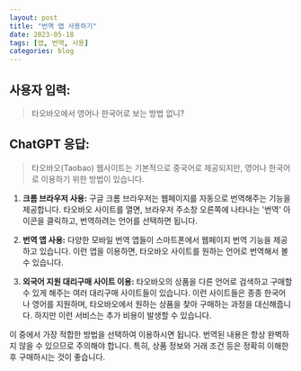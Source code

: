 ```yaml
---
layout: post
title: "번역 앱 사용하기"
date: 2023-05-18
tags: [앱, 번역, 사용]
categories: blog
---
```


## 사용자 입력:
> 타오바오에서 영어나 한국어로 보는 방법 없니?

## ChatGPT 응답:
> 타오바오(Taobao) 웹사이트는 기본적으로 중국어로 제공되지만, 영어나 한국어로 이용하기 위한 방법이 있습니다.

1. **크롬 브라우저 사용:** 구글 크롬 브라우저는 웹페이지를 자동으로 번역해주는 기능을 제공합니다. 타오바오 사이트를 열면, 브라우저 주소창 오른쪽에 나타나는 '번역' 아이콘을 클릭하고, 번역하려는 언어를 선택하면 됩니다.

2. **번역 앱 사용:** 다양한 모바일 번역 앱들이 스마트폰에서 웹페이지 번역 기능을 제공하고 있습니다. 이런 앱을 이용하면, 타오바오 사이트를 원하는 언어로 번역해서 볼 수 있습니다. 

3. **외국어 지원 대리구매 사이트 이용:** 타오바오의 상품을 다른 언어로 검색하고 구매할 수 있게 해주는 여러 대리구매 사이트들이 있습니다. 이런 사이트들은 종종 한국어나 영어를 지원하며, 타오바오에서 원하는 상품을 찾아 구매하는 과정을 대신해줍니다. 하지만 이런 서비스는 추가 비용이 발생할 수 있습니다.

이 중에서 가장 적합한 방법을 선택하여 이용하시면 됩니다. 번역된 내용은 항상 완벽하지 않을 수 있으므로 주의해야 합니다. 특히, 상품 정보와 거래 조건 등은 정확히 이해한 후 구매하시는 것이 좋습니다.

